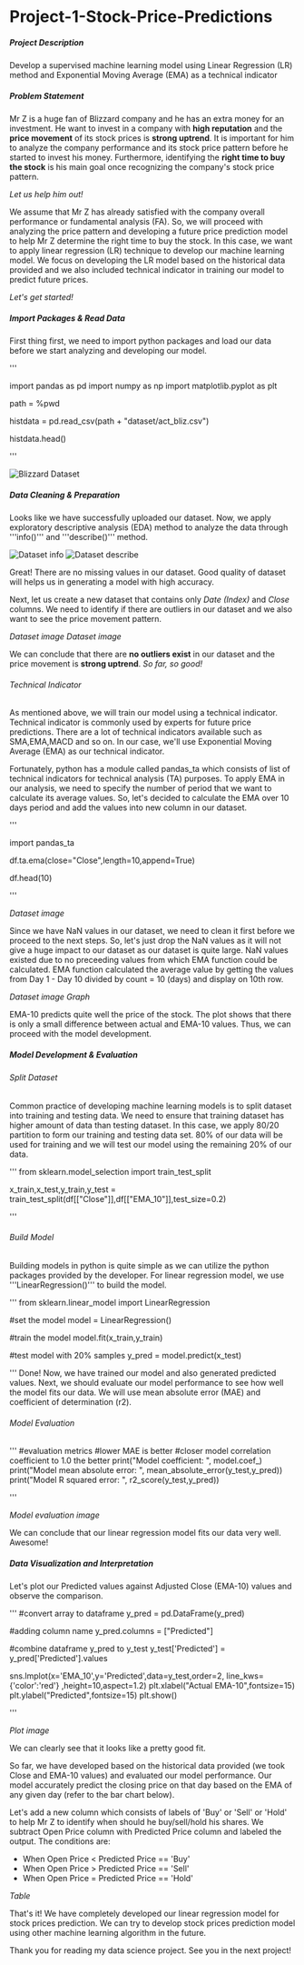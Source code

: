# Project-1-Stock-Price-Predictions


##### Project Description

Develop a supervised machine learning model using Linear Regression (LR) method and Exponential Moving Average (EMA) as a technical indicator


##### Problem Statement

Mr Z is a huge fan of Blizzard company and he has an extra money for an investment. He want to invest in a company with **high reputation** and the **price movement** of its stock prices is **strong uptrend**. It is important for him to analyze the company performance and its stock price pattern before he started to invest his money. Furthermore, identifying the **right time to buy the stock** is his main goal once recognizing the company's stock price pattern.



*Let us help him out!*

We assume that Mr Z has already satisfied with the company overall performance or fundamental analysis (FA). So, we will proceed with analyzing the price pattern and developing a future price prediction model to help Mr Z determine the right time to buy the stock. In this case, we want to apply linear regression (LR) technique to develop our machine learning model. We focus on developing the LR model based on the historical data provided and we also included technical indicator in training our model to predict future prices.



*Let's get started!*


##### Import Packages & Read Data

First thing first, we need to import python packages and load our data before we start analyzing and developing our model.

'''

import pandas as pd
import numpy as np
import matplotlib.pyplot as plt

path = %pwd

histdata = pd.read_csv(path + "dataset/act_bliz.csv")

histdata.head()

'''

![Blizzard Dataset](https://github.com/harishusnan/Project-1-Stock-Price-Prediction/blob/main/images/Dataset.png)

##### Data Cleaning & Preparation

Looks like we have successfully uploaded our dataset. Now, we apply exploratory descriptive analysis (EDA) method to analyze the data through '''info()''' and '''describe()''' method. 

![Dataset info](https://github.com/harishusnan/Project-1-Stock-Price-Prediction/blob/main/images/Dataset_describe.png)
![Dataset describe](https://github.com/harishusnan/Project-1-Stock-Price-Prediction/blob/main/images/Dataset_info.png)

Great! There are no missing values in our dataset. Good quality of dataset will helps us in generating a model with high accuracy.

Next, let us create a new dataset that contains only *Date (Index)* and *Close* columns. We need to identify if there are outliers in our dataset and we also want to see the price movement pattern.

*Dataset image*
*Dataset image*

We can conclude that there are **no outliers exist** in our dataset and the price movement is **strong uptrend**.
*So far, so good!*

###### Technical Indicator

As mentioned above, we will train our model using a technical indicator. Technical indicator is commonly used by experts for future price predictions. There are a lot of technical indicators available such as SMA,EMA,MACD and so on. In our case, we'll use Exponential Moving Average (EMA) as our technical indicator. 

Fortunately, python has a module called pandas_ta which consists of list of technical indicators for technical analysis (TA) purposes. To apply EMA in our analysis, we need to specify the number of period that we want to calculate its average values. So, let's decided to calculate the EMA over 10 days period and add the values into new column in our dataset.

'''

import pandas_ta

df.ta.ema(close="Close",length=10,append=True)

df.head(10)

'''

*Dataset image*

Since we have NaN values in our dataset, we need to clean it first before we proceed to the next steps. So, let's just drop the NaN values as it will not give a huge impact to our dataset as our dataset is quite large. NaN values existed due to no preceeding values from which EMA function could be calculated. EMA function calculated the average value by getting the values from Day 1 - Day 10 divided by count = 10 (days) and display on 10th row.

*Dataset image*
*Graph*

EMA-10 predicts quite well the price of the stock. The plot shows that there is only a small difference between actual and EMA-10 values. Thus, we can proceed with the model development.



##### Model Development & Evaluation

###### Split Dataset

Common practice of developing machine learning models is to split dataset into training and testing data. We need to ensure that training dataset has higher amount of data than testing dataset. In this case, we apply 80/20 partition to form our training and testing data set. 80% of our data will be used for training and we will test our model using the remaining 20% of our data.

'''
from sklearn.model_selection import train_test_split

x_train,x_test,y_train,y_test = train_test_split(df[["Close"]],df[["EMA_10"]],test_size=0.2)

'''

###### Build Model

Building models in python is quite simple as we can utilize the python packages provided by the developer. For linear regression model, we use '''LinearRegression()''' to build the model.

'''
from sklearn.linear_model import LinearRegression

#set the model
model = LinearRegression()

#train the model
model.fit(x_train,y_train)

#test model with 20% samples
y_pred = model.predict(x_test)

'''
Done! Now, we have trained our model and also generated predicted values. Next, we should evaluate our model performance to see how well the model fits our data. We will use mean absolute error (MAE) and coefficient of determination (r2).


###### Model Evaluation

'''
#evaluation metrics
#lower MAE is better
#closer model correlation coefficient to 1.0 the better
print("Model coefficient: ", model.coef_)
print("Model mean absolute error: ", mean_absolute_error(y_test,y_pred))
print("Model R squared error: ", r2_score(y_test,y_pred))

'''

*Model evaluation image*

We can conclude that our linear regression model fits our data very well. Awesome!




##### Data Visualization and Interpretation

Let's plot our Predicted values against Adjusted Close (EMA-10) values and observe the comparison.

'''
#convert array to dataframe
y_pred = pd.DataFrame(y_pred)

#adding column name
y_pred.columns = ["Predicted"]

#combine dataframe y_pred to y_test
y_test['Predicted'] = y_pred['Predicted'].values

sns.lmplot(x='EMA_10',y='Predicted',data=y_test,order=2, line_kws={'color':'red'} ,height=10,aspect=1.2)
plt.xlabel("Actual EMA-10",fontsize=15)
plt.ylabel("Predicted",fontsize=15)
plt.show()

'''

*Plot image*

We can clearly see that it looks like a pretty good fit. 

So far, we have developed based on the historical data provided (we took Close and EMA-10 values) and evaluated our model performance. Our model accurately predict the closing price on that day based on the EMA of any given day (refer to the bar chart below).

Let's add a new column which consists of labels of 'Buy' or 'Sell' or 'Hold' to help Mr Z to identify when should he buy/sell/hold his shares. We subtract Open Price column with Predicted Price column and labeled the output. The conditions are:

- When Open Price < Predicted Price == 'Buy'
- When Open Price > Predicted Price == 'Sell'
- When Open Price = Predicted Price == 'Hold'

*Table*

That's it! We have completely developed our linear regression model for stock prices prediction. We can try to develop stock prices prediction model using other machine learning algorithm in the future.

Thank you for reading my data science project. See you in the next project!




